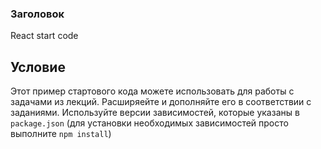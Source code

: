 ### Заголовок

React start code

## Условие

Этот пример стартового кода можете использовать для работы с задачами из лекций. Расширяейте и дополняйте его в соответствии с заданиями. Используйте версии зависимостей, которые указаны в `package.json` (для установки необходимых зависимостей просто выполните `npm install`)

